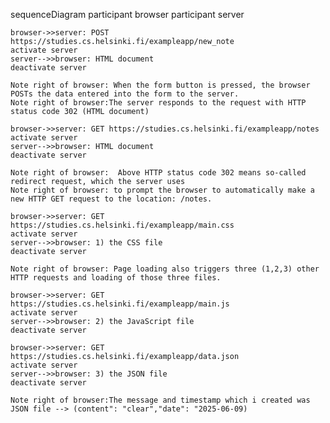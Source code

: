 sequenceDiagram 
    participant browser 
    participant server
    
    browser->>server: POST https://studies.cs.helsinki.fi/exampleapp/new_note
    activate server
    server-->>browser: HTML document
    deactivate server
    
    Note right of browser: When the form button is pressed, the browser POSTs the data entered into the form to the server.
    Note right of browser:The server responds to the request with HTTP status code 302 (HTML document)
    
    browser->>server: GET https://studies.cs.helsinki.fi/exampleapp/notes
    activate server
    server-->>browser: HTML document
    deactivate server
    
    Note right of browser:  Above HTTP status code 302 means so-called redirect request, which the server uses
    Note right of browser: to prompt the browser to automatically make a new HTTP GET request to the location: /notes.
    
    browser->>server: GET https://studies.cs.helsinki.fi/exampleapp/main.css
    activate server
    server-->>browser: 1) the CSS file
    deactivate server
    
    Note right of browser: Page loading also triggers three (1,2,3) other HTTP requests and loading of those three files.
    
    browser->>server: GET https://studies.cs.helsinki.fi/exampleapp/main.js
    activate server
    server-->>browser: 2) the JavaScript file
    deactivate server

    browser->>server: GET https://studies.cs.helsinki.fi/exampleapp/data.json
    activate server
    server-->>browser: 3) the JSON file
    deactivate server
    
    Note right of browser:The message and timestamp which i created was JSON file --> (content": "clear","date": "2025-06-09)
